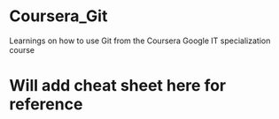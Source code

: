 # Coursera_Git
Learnings on how to use Git from the Coursera Google IT specialization course

# Will add cheat sheet here for reference
